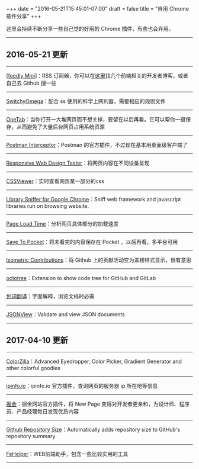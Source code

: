 +++
date = "2016-05-21T15:45:01-07:00"
draft = false
title = "自用 Chrome 插件分享"
+++

这里会持续不断分享一些自己觉的好用的 Chrome 插件，有些也会弃用。

---

## 2016-05-21 更新

---

[[feedly Mini]](https://chrome.google.com/webstore/detail/feedly-mini/ndhinffkekpekljifjkkkkkhopnjodja?hl=en-US)：RSS 订阅器，你可以在[这里](https://github.com/foru17/front-end-collect)找几个前端相关的开发者博客，或者自己去 Github 搜一些

---

[SwitchyOmega](https://chrome.google.com/webstore/detail/proxy-switchyomega/padekgcemlokbadohgkifijomclgjgif)：配合 ss 使用的科学上网利器，需要相应的规则文件

---

[OneTab](https://chrome.google.com/webstore/detail/onetab/chphlpgkkbolifaimnlloiipkdnihall?hl=en-US)：当你打开一大堆网页而不想关掉，要留在以后再看。它可以帮你一键保存，从而避免了大量后台网页占用系统资源

---

[Postman Interceptor](https://chrome.google.com/webstore/detail/postman-interceptor/aicmkgpgakddgnaphhhpliifpcfhicfo?hl=en-US)：Postman 的官方插件，不过现在基本用桌面级客户端了

---

[Responsive Web Design Tester](https://chrome.google.com/webstore/detail/responsive-web-design-tes/objclahbaimlfnbjdeobicmmlnbhamkg?hl=en-US)：将网页内容在不同设备呈现

---

[CSSViewer](https://chrome.google.com/webstore/detail/cssviewer/ggfgijbpiheegefliciemofobhmofgce?hl=en-US)：实时查看网页某一部分的css

---

[Library Sniffer for Google Chrome](https://chrome.google.com/webstore/detail/library-sniffer-for-googl/fhhdlnnepfjhlhilgmeepgkhjmhhhjkh?hl=en-US)：Sniff web framework and javascript libraries run on browsing website.

---

[Page Load Time](https://chrome.google.com/webstore/detail/page-load-time/fploionmjgeclbkemipmkogoaohcdbig?hl=en-US)：分析网页具体部分的加载速度

---

[Save To Pocket](https://chrome.google.com/webstore/detail/save-to-pocket/niloccemoadcdkdjlinkgdfekeahmflj?hl=en-US)：将未看完的内容保存在 Pocket ，以后再看，多平台可用

---

[Isometric Contributions](https://chrome.google.com/webstore/detail/isometric-contributions/mjoedlfflcchnleknnceiplgaeoegien?hl=en-US)：将 Github 上的贡献活动变为盖楼样式显示，很有意思

---

[octotree](https://github.com/buunguyen/octotree)：Extension to show code tree for GitHub and GitLab

---

[划词翻译](https://chrome.google.com/webstore/detail/%E5%88%92%E8%AF%8D%E7%BF%BB%E8%AF%91/ikhdkkncnoglghljlkmcimlnlhkeamad?hl=en-US)：字面解释，浏览文档时必需

---

[JSONView](https://chrome.google.com/webstore/detail/jsonview/chklaanhfefbnpoihckbnefhakgolnmc?hl=en-US)：Validate and view JSON documents

---

## 2017-04-10 更新

---

[ColorZilla](https://chrome.google.com/webstore/detail/colorzilla/bhlhnicpbhignbdhedgjhgdocnmhomnp)：Advanced Eyedropper, Color Picker, Gradient Generator and other colorful goodies

---

[ipinfo.io](https://chrome.google.com/webstore/detail/ipinfoio-website-ip-addre/dfdphlgjcfobnklpiiobcfmbdnmihjpo)：ipinfo.io 官方插件，查询网页的服务器 ip 所在地等信息

---

[掘金](https://chrome.google.com/webstore/detail/%E6%8E%98%E9%87%91/lecdifefmmfjnjjinhaennhdlmcaeeeb)：掘金网站官方插件，将 New Page 变得对开发者更亲和，为设计师、程序员、产品经理每日发现优质内容

---

[Github Repository Size](https://chrome.google.com/webstore/detail/github-repository-size/apnjnioapinblneaedefcnopcjepgkci)：Automatically adds repository size to GitHub's repository summary

---

[FeHelper](https://www.baidufe.com/fehelper)：WEB前端助手，包含一些比较实用的工具

---

